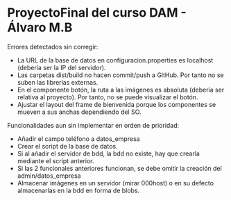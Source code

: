 # ProyectoFinal del curso DAM - Álvaro M.B

Errores detectados sin corregir:
  - La URL de la base de datos en configuracion.properties es localhost (debería ser la IP del servidor).
  - Las carpetas dist/build no hacen commit/push a GitHub. Por tanto no se suben las librerías externas.
  - En el componente botón, la ruta a las imágenes es absoluta (debería ser relativa al proyecto). Por tanto, no 
     se puede visualizar el botón.
  - Ajustar el layout del frame de bienvenida porque los componentes se mueven a sus anchas dependiendo del SO.

Funcionalidades aun sin implementar en orden de prioridad:
  - Añadir el campo teléfono a datos_empresa
  - Crear el script de la base de datos.
  - Si al añadir el servidor de bdd, la bdd no existe, hay que crearla mediante el script anterior.
  - Si las 2 funcionales anteriores funcionan, se debe omitir la creación del admin/datos_empresa
  - Almacenar imágenes en un servidor (mirar 000host) o en su defecto almacenarlas en la bdd en forma de blobs.
